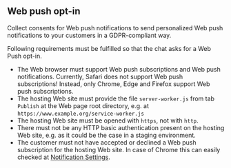 ## Web push opt-in

Collect consents for Web push notifications to send personalized Web push notifications to your customers in a GDPR-compliant way.

Following requirements must be fulfilled so that the chat asks for a Web Push opt-in.

- The Web browser must support Web push subscriptions and Web push notifications. Currently, Safari does not support Web push subscriptions! Instead, only Chrome, Edge and Firefox support Web push subscriptions.
- The hosting Web site must provide the file `server-worker.js` from tab `Publish` at the Web page root directory, e.g. at `https://www.example.org/service-worker.js`
- The hosting Web site must be opened with `https`, not with `http`.
- There must not be any HTTP basic authentication present on the hosting Web site, e.g. as it could be the case in a staging environment.
- The customer must not have accepted or declined a Web push subscription for the hosting Web site. In case of Chrome this can easily checked at [Notification Settings](chrome://settings/content/notifications).
